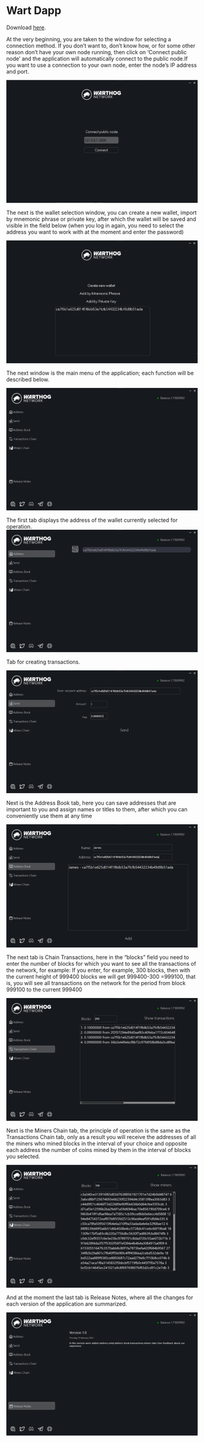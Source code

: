 # Wart Dapp
Download [here](https://github.com/warthog-network/wart-dapp/releases).

At the very beginning, you are taken to the window for selecting a connection method. If you don’t want to, don’t know how, or for some other reason don’t have your own node running, then click on ‘Connect public node’ and the application will automatically connect to the public node.If you want to use a connection to your own node, enter the node’s IP address and port.


![Connect public node](./img/dapp/01-connect.png)

The next is the wallet selection window, you can create a new wallet, import by mnemonic phrase or private key, after which the wallet will be saved and visible in the field below (when you log in again, you need to select the address you want to work with at the moment and enter the password)

![Wallet Selection](./img/dapp/create-wallet.webp)

The next window is the main menu of the application; each function will be described below.

![Overview](./img/dapp/02-overview.png)

The first tab displays the address of the wallet currently selected for operation.
![Address](./img/dapp/03-address.png)


Tab for creating transactions.

![Send](./img/dapp/04-send.png)

Next is the Address Book tab, here you can save addresses that are important to you and assign names or titles to them, after which you can conveniently use them at any time

![Address Book](./img/dapp/address-book.png)

The next tab is Chain Transactions, here in the “blocks” field you need to enter the number of blocks for which you want to see all the transactions of the network, for example: If you enter, for example, 300 blocks, then with the current height of 999400 blocks we will get 999400-300 =999100, that is, you will see all transactions on the network for the period from block 999100 to the current 999400

![Transactions Chain](./img/dapp/05-transaction-chain.webp)

Next is the Miners Chain tab, the principle of operation is the same as the Transactions Chain tab, only as a result you will receive the addresses of all the miners who mined blocks in the interval of your choice and opposite each address the number of coins mined by them in the interval of blocks you selected.

![Miners Chain](./img/dapp/06-miners-chain.webp)

And at the moment the last tab is Release Notes, where all the changes for each version of the application are summarized.

![Release Notes](./img/dapp/07-release-notes.webp)
